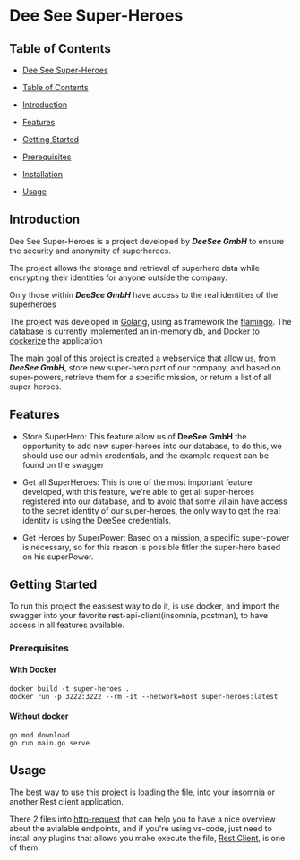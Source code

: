 # Dee See Super-Heroes

## Table of Contents

- [Dee See Super-Heroes](#dee-see-super-heroes)

- [Table of Contents](#table-of-contents)

- [Introduction](#introduction)

- [Features](#features)

- [Getting Started](#getting-started)

- [Prerequisites](#prerequisites)

- [Installation](#installation)

- [Usage](#usage)

## Introduction

<a href="#dee-see-super-heroes"></a>
Dee See Super-Heroes is a project developed by **_DeeSee GmbH_** to ensure the security and anonymity of superheroes.

The project allows the storage and retrieval of superhero data while encrypting their identities for anyone outside the company.

Only those within **_DeeSee GmbH_** have access to the real identities of the superheroes

The project was developed in [Golang](https://go.dev/), using as framework the [flamingo](https://docs.flamingo.me/). The database is currently implemented an in-memory db, and Docker to [dockerize](https://www.docker.com/) the application

The main goal of this project is created a webservice that allow us, from **_DeeSee GmbH_**, store new super-hero part of our company, and based on super-powers, retrieve them for a specific mission, or return a list of all super-heroes.

## Features

<a href="#features"></a>

- Store SuperHero: This feature allow us of **DeeSee GmbH** the opportunity to add new super-heroes into our database, to do this, we should use our admin credentials, and the example request can be found on the swagger

- Get all SuperHeroes: This is one of the most important feature developed, with this feature, we're able to get all super-heroes registered into our database, and to avoid that some villain have access to the secret identity of our super-heroes, the only way to get the real identity is using the DeeSee credentials.

- Get Heroes by SuperPower: Based on a mission, a specific super-power is necessary, so for this reason is possible fitler the super-hero based on his superPower.

## Getting Started

<a href="#getting-started"></a>
To run this project the easisest way to do it, is use docker, and import the swagger into your favorite rest-api-client(insomnia, postman), to have access in all features available.

### Prerequisites

<a href="#pre-requsites"></a>

#### With Docker

```
docker build -t super-heroes .
docker run -p 3222:3222 --rm -it --network=host super-heroes:latest
```

#### Without docker

```
go mod download
go run main.go serve
```

## Usage

<a href="#usage"></a>

The best way to use this project is loading the [file](https://github.com/joaoCrulhas/omnevo-super-heroes/blob/main/swagger/super-hero.yaml), into your insomnia or another Rest client application.

There 2 files into [http-request](https://github.com/joaoCrulhas/omnevo-super-heroes/tree/main/http-requests) that can help you to have a nice overview about the avialable endpoints, and if you're using vs-code, just need to install any plugins that allows you make execute the file, [Rest Client](https://marketplace.visualstudio.com/items?itemName=humao.rest-client), is one of them.
